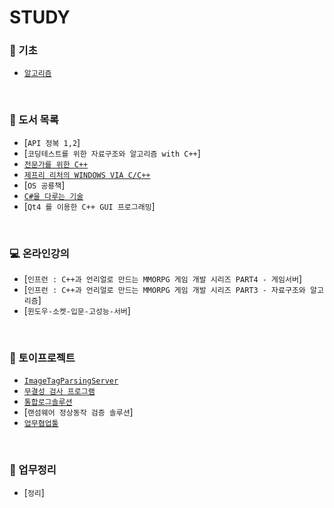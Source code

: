 #  STUDY 

### 📝 기초
   - [`알고리즘`](https://github.com/ktn1075/study/tree/main/algorithm)
<br>

### 📗 도서 목록
   - [`API 정복 1,2`]
   - [`코딩테스트를 위한 자료구조와 알고리즘 with C++`]
   - [`전문가를 위한 C++`](https://github.com/ktn1075/study/tree/main/Language/C%2B%2B/ProfesionalC%2B%2B)
   - [`제프리 리처의 WINDOWS VIA C/C++`](https://github.com/ktn1075/study/tree/main/Language/C%2B%2B/ViaC%2B%2B)
   - [`OS 공룡책`]
   - [`C#을 다루는 기술`](https://github.com/ktn1075/study/tree/main/OS)
   - [`Qt4 를 이용한 C++ GUI 프로그래밍`]
<br>

### 💻 온라인강의
   - [`인프런 : C++과 언리얼로 만드는 MMORPG 게임 개발 시리즈 PART4 - 게임서버`]
   - [`인프런 : C++과 언리얼로 만드는 MMORPG 게임 개발 시리즈 PART3 - 자료구조와 알고리즘`]
   - [`윈도우-소켓-입문-고성능-서버`]
<br>


### 📝 토이프로젝트
   - [`ImageTagParsingServer`](https://github.com/ktn1075/ImageTagParsingServer)
   - [`무결성 검사 프로그램`](https://github.com/ktn1075/IntegrityCheckService)
   - [`통합로그솔루션`](https://github.com/ktn1075/IntegratedLogSolution)
   - [`랜섬웨어 정상동작 검증 솔루션`]
   - [`업무협업툴`](https://github.com/ktn1075/workshareS)
<br>

### 📝 업무정리 
   - [`정리`]


